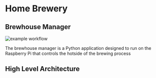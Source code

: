 # Home Brewery

## Brewhouse Manager

![example workflow](https://github.com/whatisbyandby/home-brewery/actions/workflows/brewhouse-manager.yaml/badge.svg)

The brewhouse manager is a Python application designed to run on the Raspberry Pi that controls the hotside of the brewing process

## High Level Architecture
